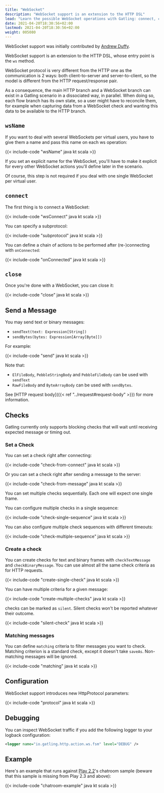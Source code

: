 ```yaml
---
title: "WebSocket"
description: "WebSocket support is an extension to the HTTP DSL"
lead: "Learn the possible WebSocket operations with Gatling: connect, close, send"
date: 2021-04-20T18:30:56+02:00
lastmod: 2021-04-20T18:30:56+02:00
weight: 005080
---
```


WebSocket support was initially contributed by [Andrew Duffy](https://github.com/amjjd).

WebSocket support is an extension to the HTTP DSL, whose entry point is the `ws` method.

WebSocket protocol is very different from the HTTP one as the communication is 2 ways: both client-to-server and server-to-client, so the model is different from the HTTP request/response pair.

As a consequence, the main HTTP branch and a WebSocket branch can exist in a Gatling scenario in a dissociated way, in parallel.
When doing so, each flow branch has its own state, so a user might have to reconcile them, for example when capturing data from a WebSocket check and wanting this data to be available to the HTTP branch.

## `wsName`

If you want to deal with several WebSockets per virtual users, you have to give them a name and pass this name on each ws operation:

{{< include-code "wsName" java kt scala >}}

If you set an explicit name for the WebSocket, you'll have to make it explicit for every other WebSocket actions you'll define later in the scenario.

Of course, this step is not required if you deal with one single WebSocket per virtual user.

## `connect`

The first thing is to connect a WebSocket:

{{< include-code "wsConnect" java kt scala >}}

You can specify a subprotocol:

{{< include-code "subprotocol" java kt scala >}}

You can define a chain of actions to be performed after (re-)connecting with `onConnected`:

{{< include-code "onConnected" java kt scala >}}

## `close`

Once you're done with a WebSocket, you can close it:

{{< include-code "close" java kt scala >}}

## Send a Message

You may send text or binary messages:

* `sendText(text: Expression[String])`
* `sendBytes(bytes: Expression[Array[Byte]])`

For example:

{{< include-code "send" java kt scala >}}

Note that:

* `ElFileBody`, `PebbleStringBody` and `PebbleFileBody` can be used with `sendText`
* `RawFileBody` and `ByteArrayBody` can be used with `sendBytes`.

See [HTTP request body]({{< ref "../request#request-body" >}}) for more information.

## Checks

Gatling currently only supports blocking checks that will wait until receiving expected message or timing out.

### Set a Check

You can set a check right after connecting:

{{< include-code "check-from-connect" java kt scala >}}

Or you can set a check right after sending a message to the server:

{{< include-code "check-from-message" java kt scala >}}

You can set multiple checks sequentially. Each one will expect one single frame.

You can configure multiple checks in a single sequence:

{{< include-code "check-single-sequence" java kt scala >}}

You can also configure multiple check sequences with different timeouts:

{{< include-code "check-multiple-sequence" java kt scala >}}

### Create a check

You can create checks for text and binary frames with `checkTextMessage` and `checkBinaryMessage`.
You can use almost all the same check criteria as for HTTP requests.

{{< include-code "create-single-check" java kt scala >}}

You can have multiple criteria for a given message:

{{< include-code "create-multiple-checks" java kt scala >}}

checks can be marked as `silent`.
Silent checks won't be reported whatever their outcome.

{{< include-code "silent-check" java kt scala >}}

### Matching messages

You can define `matching` criteria to filter messages you want to check.
Matching criterion is a standard check, except it doesn't take `saveAs`.
Non-matching messages will be ignored.

{{< include-code "matching" java kt scala >}}

## Configuration

WebSocket support introduces new HttpProtocol parameters:

{{< include-code "protocol" java kt scala >}}

## Debugging

You can inspect WebSocket traffic if you add the following logger to your logback configuration:

```xml
<logger name="io.gatling.http.action.ws.fsm" level="DEBUG" />
```

## Example

Here's an example that runs against [Play 2.2](https://www.playframework.com/download#older-versions)'s chatroom sample (beware that this sample is missing from Play 2.3 and above):

{{< include-code "chatroom-example" java kt scala >}}
